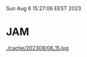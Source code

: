 Sun Aug  6 15:27:06 EEST 2023
# JAM
<a href='./cache/202308/06_15.log'>./cache/202308/06_15.log</a>
